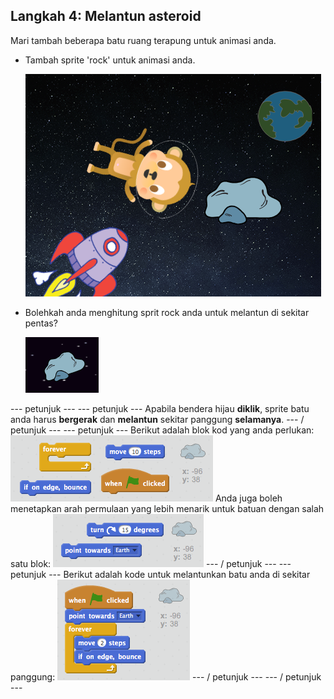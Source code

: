 ## Langkah 4: Melantun asteroid

Mari tambah beberapa batu ruang terapung untuk animasi anda.

+ Tambah sprite 'rock' untuk animasi anda.
    
    ![Menambahkan sprit batu](images/space-rock-sprite.png)

+ Bolehkah anda menghitung sprit rock anda untuk melantun di sekitar pentas?
    
    ![Menguji batu yang melantun](images/space-bounce-test.png)

\--- petunjuk \--- \--- petunjuk \--- Apabila bendera hijau **diklik**, sprite batu anda harus **bergerak** dan **melantun** sekitar panggung **selamanya**. \--- / petunjuk \--- \--- petunjuk \--- Berikut adalah blok kod yang anda perlukan: ![Blocks for a bouncing rock](images/space-bounce-blocks.png) Anda juga boleh menetapkan arah permulaan yang lebih menarik untuk batuan dengan salah satu blok: ![Setting the rock's initial position](images/space-initial-position.png) \--- / petunjuk \--- \--- petunjuk \--- Berikut adalah kode untuk melantunkan batu anda di sekitar panggung: ![Code for a bouncing rock](images/space-bounce-code.png) \--- / petunjuk \--- \--- / petunjuk \---